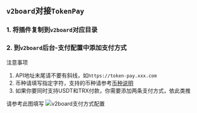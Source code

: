 ## `v2board`对接`TokenPay`

### 1. 将插件复制到`v2board`对应目录
### 2. 到`v2board`后台-**支付配置**中添加支付方式
注意事项
1. API地址末尾请不要有斜线，如`https://token-pay.xxx.com`  
2. 币种请填写指定字符，支持的币种请参考[币种说明](../../Wiki/Currency.md) 
3. 如果你要同时支持USDT和TRX付款，你需要添加两条支付方式，依此类推  

请参考此图填写
<img src="../../Wiki/imgs/v2board-payment.png" alt="v2board支付方式配置"/>